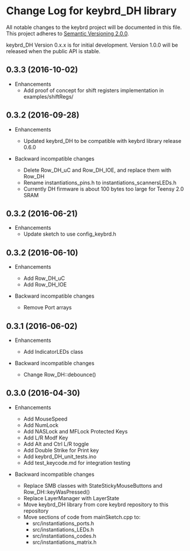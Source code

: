 # Change Log for keybrd_DH library
All notable changes to the keybrd project will be documented in this file.
This project adheres to [Semantic Versioning 2.0.0](http://semver.org/).

keybrd_DH Version 0.x.x is for initial development.
Version 1.0.0 will be released when the public API is stable.

0.3.3 (2016-10-02)
------------------
* Enhancements
  * Add proof of concept for shift registers implementation in examples/shiftRegs/

0.3.2 (2016-09-28)
------------------
* Enhancements
  * Updated keybrd_DH to be compatible with keybrd library release 0.6.0

* Backward incompatible changes
  * Delete Row_DH_uC and Row_DH_IOE, and replace them with Row_DH
  * Rename instantiations_pins.h to instantiations_scannersLEDs.h
  * Currently DH firmware is about 100 bytes too large for Teensy 2.0 SRAM

0.3.2 (2016-06-21)
------------------
* Enhancements
  * Update sketch to use config_keybrd.h

0.3.2 (2016-06-10)
------------------
* Enhancements
  * Add Row_DH_uC
  * Add Row_DH_IOE

* Backward incompatible changes
  * Remove Port arrays

0.3.1 (2016-06-02)
------------------
* Enhancements
  * Add IndicatorLEDs class

* Backward incompatible changes
  * Change Row_DH::debounce()

0.3.0 (2016-04-30)
------------------
* Enhancements
  * Add MouseSpeed
  * Add NumLock
  * Add NASLock and MFLock Protected Keys
  * Add L/R Modf Key
  * Add Alt and Ctrl L/R toggle
  * Add Double Strike for Print key
  * Add keybrd_DH_unit_tests.ino
  * Add test_keycode.md for integration testing

* Backward incompatible changes
  * Replace SMB classes with StateStickyMouseButtons and Row_DH::keyWasPressed() 
  * Replace LayerManager with LayerState
  * Move keybrd_DH library from core keybrd repository to this repository
  * Move sections of code from mainSketch.cpp to:
    * src/instantiations_ports.h
    * src/instantiations_LEDs.h
    * src/instantiations_codes.h
    * src/instantiations_matrix.h
